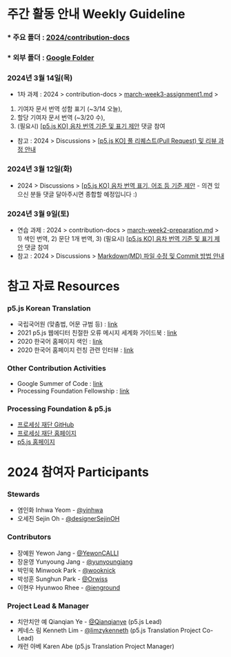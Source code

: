 # 주간 활동 안내 Weekly Guideline

### * 주요 폴더 : [2024/contribution-docs](https://github.com/p5-js-KO-Translation/2024/tree/main/contribution-docs)
### * 외부 폴더 : [Google Folder](https://drive.google.com/drive/folders/1xE5fFNGicSoY9rTTN3XBf7-fhEhu43Gi?usp=drive_link)

### 2024년 3월 14일(목)
* 1차 과제 : 2024 > contribution-docs > [march-week3-assignment1.md](https://github.com/p5-js-KO-Translation/2024/blob/main/contribution-docs/march-week3-batch1.md) >
1) 기여자 문서 번역 성함 표기 (~3/14 오늘),
2) 할당 기여자 문서 번역 (~3/20 수),
3) (필요시) [[p5.js KO] 음차 번역 기준 및 표기 제안](https://github.com/p5-js-KO-Translation/2024/discussions/6) 댓글 참여
* 참고 : 2024 > Discussions > [[p5.js KO] 풀 리퀘스트(Pull Request) 및 리뷰 과정 안내](https://github.com/p5-js-KO-Translation/2024/discussions/7)


### 2024년 3월 12일(화)
* 2024 > Discussions > [[p5.js KO] 음차 번역 표기, 어조 등 기준 제안](https://github.com/p5-js-KO-Translation/2024/discussions/6) - 의견 있으신 분들 댓글 달아주시면 종합할 예정입니다 :)

### 2024년 3월 9일(토)
* 연습 과제 : 2024 > contribution-docs > [march-week2-preparation.md](https://github.com/p5-js-KO-Translation/2024/blob/main/contribution-docs/march-week2-preparation.md) > 1) 색인 번역, 2) 문단 1개 번역, 3) (필요시) [[p5.js KO] 음차 번역 기준 및 표기 제안](https://github.com/p5-js-KO-Translation/2024/discussions/6) 댓글 참여
* 참고 : 2024 > Discussions > [Markdown(MD) 파일 수정 및 Commit 방법 안내](https://github.com/p5-js-KO-Translation/2024/discussions/)

# 참고 자료 Resources

### p5.js Korean Translation
- 국립국어원 (맞춤법, 어문 규범 등) : [link](https://www.korean.go.kr/)
- 2021 p5.js 웹에디터 친절한 오류 메시지 세계화 가이드북 : [link](https://almchung.github.io/p5-fes-i18n-book/)  
- 2020 한국어 홈페이지 색인 : [link](https://docs.google.com/spreadsheets/d/1tgIgyF5YVCoPQlYlZcm0ds1urLQGTQiC/edit#gid=571278049)
- 2020 한국어 홈페이지 런칭 관련 인터뷰 : [link](https://medium.com/processing-foundation/p5-js-ko%EB%A5%BC-%EB%9F%B0%EC%B9%AD%ED%95%A9%EB%8B%88%EB%8B%A4-2f0affd2ff13)


### Other Contribution Activities
- Google Summer of Code : [link](https://processingfoundation.org/advocacy/google-summer-of-code)
- Processing Foundation Fellowship : [link](https://processingfoundation.org/fellowships)


### Processing Foundation & p5.js
- [프로세싱 재단 GitHub](https://github.com/processing)
- [프로세싱 재단 홈페이지](https://processingfoundation.org/)
- [p5.js 홈페이지](https://p5js.org/ko/)


# 2024 참여자 Participants
### Stewards
- 염인화 Inhwa Yeom - [@yinhwa](https://github.com/yinhwa)
- 오세진 Sejin Oh - [@designerSejinOH](https://github.com/designerSejinOH)

### Contributors
- 장예원 Yewon Jang - [@YewonCALLI](https://github.com/YewonCALLI)
- 장윤영 Yunyoung Jang - [@yunyoungjang](https://github.com/yunyoungJang)
- 박민욱 Minwook Park - [@wooknick](https://github.com/wooknick)
- 박성훈 Sunghun Park - [@Orwiss](https://github.com/Orwiss)
- 이현우 Hyunwoo Rhee - [@ienground](https://github.com/ienground)

### Project Lead & Manager
- 치안치안 예 Qianqian Ye - [@Qianqianye](https://github.com/Qianqianye) (p5.js Lead)
- 케네스 림 Kenneth Lim - [@limzykenneth](https://github.com/limzykenneth) (p5.js Translation Project Co-Lead)
- 캐런 아베 Karen Abe (p5.js Translation Project Manager)
